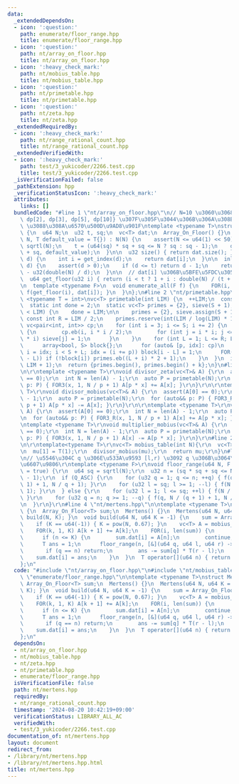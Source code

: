 ```yaml
---
data:
  _extendedDependsOn:
  - icon: ':question:'
    path: enumerate/floor_range.hpp
    title: enumerate/floor_range.hpp
  - icon: ':question:'
    path: nt/array_on_floor.hpp
    title: nt/array_on_floor.hpp
  - icon: ':heavy_check_mark:'
    path: nt/mobius_table.hpp
    title: nt/mobius_table.hpp
  - icon: ':question:'
    path: nt/primetable.hpp
    title: nt/primetable.hpp
  - icon: ':question:'
    path: nt/zeta.hpp
    title: nt/zeta.hpp
  _extendedRequiredBy:
  - icon: ':heavy_check_mark:'
    path: nt/range_rational_count.hpp
    title: nt/range_rational_count.hpp
  _extendedVerifiedWith:
  - icon: ':heavy_check_mark:'
    path: test/3_yukicoder/2266.test.cpp
    title: test/3_yukicoder/2266.test.cpp
  _isVerificationFailed: false
  _pathExtension: hpp
  _verificationStatusIcon: ':heavy_check_mark:'
  attributes:
    links: []
  bundledCode: "#line 1 \"nt/array_on_floor.hpp\"\n// N=10 \u3060\u3068 dat = {dp[1],\
    \ dp[2], dp[3], dp[5], dp[10]} \u307F\u305F\u3044\u306B\u306A\u308B\n// hashmap\
    \ \u3088\u308A\u6570\u500D\u9AD8\u901F\ntemplate <typename T>\nstruct Array_On_Floor\
    \ {\n  u64 N;\n  u32 t, sq;\n  vc<T> dat;\n  Array_On_Floor() {}\n  Array_On_Floor(u64\
    \ N, T default_value = T{}) : N(N) {\n    assert(N <= u64(1) << 50);\n    sq =\
    \ sqrtl(N);\n    t = (u64(sq) * sq + sq <= N ? sq : sq - 1);\n    dat.resize(t\
    \ + sq, default_value);\n  }\n\n  u32 size() { return dat.size(); }\n\n  T& operator[](u64\
    \ d) {\n    int i = get_index(d);\n    return dat[i];\n  }\n\n  inline u32 get_index(u64\
    \ d) {\n    assert(d > 0);\n    if (d <= t) return d - 1;\n    return dat.size()\
    \ - u32(double(N) / d);\n  }\n\n  // dat[i] \u306B\u5BFE\u5FDC\u3059\u308B floor\n\
    \  u64 get_floor(u32 i) { return (i < t ? 1 + i : double(N) / (t + sq - i)); }\n\
    \n  template <typename F>\n  void enumerate_all(F f) {\n    FOR(i, len(dat)) {\
    \ f(get_floor(i), dat[i]); }\n  }\n};\n#line 2 \"nt/primetable.hpp\"\n\ntemplate\
    \ <typename T = int>\nvc<T> primetable(int LIM) {\n  ++LIM;\n  const int S = 32768;\n\
    \  static int done = 2;\n  static vc<T> primes = {2}, sieve(S + 1);\n\n  if (done\
    \ < LIM) {\n    done = LIM;\n\n    primes = {2}, sieve.assign(S + 1, 0);\n   \
    \ const int R = LIM / 2;\n    primes.reserve(int(LIM / log(LIM) * 1.1));\n   \
    \ vc<pair<int, int>> cp;\n    for (int i = 3; i <= S; i += 2) {\n      if (!sieve[i])\
    \ {\n        cp.eb(i, i * i / 2);\n        for (int j = i * i; j <= S; j += 2\
    \ * i) sieve[j] = 1;\n      }\n    }\n    for (int L = 1; L <= R; L += S) {\n\
    \      array<bool, S> block{};\n      for (auto& [p, idx]: cp)\n        for (int\
    \ i = idx; i < S + L; idx = (i += p)) block[i - L] = 1;\n      FOR(i, min(S, R\
    \ - L)) if (!block[i]) primes.eb((L + i) * 2 + 1);\n    }\n  }\n  int k = LB(primes,\
    \ LIM + 1);\n  return {primes.begin(), primes.begin() + k};\n}\n#line 3 \"nt/zeta.hpp\"\
    \n\r\ntemplate <typename T>\r\nvoid divisor_zeta(vc<T>& A) {\r\n  assert(A[0]\
    \ == 0);\r\n  int N = len(A) - 1;\r\n  auto P = primetable(N);\r\n  for (auto&&\
    \ p: P) { FOR3(x, 1, N / p + 1) A[p * x] += A[x]; }\r\n}\r\n\r\ntemplate <typename\
    \ T>\r\nvoid divisor_mobius(vc<T>& A) {\r\n  assert(A[0] == 0);\r\n  int N = len(A)\
    \ - 1;\r\n  auto P = primetable(N);\r\n  for (auto&& p: P) { FOR3_R(x, 1, N /\
    \ p + 1) A[p * x] -= A[x]; }\r\n}\r\n\r\ntemplate <typename T>\r\nvoid multiplier_zeta(vc<T>&\
    \ A) {\r\n  assert(A[0] == 0);\r\n  int N = len(A) - 1;\r\n  auto P = primetable(N);\r\
    \n  for (auto&& p: P) { FOR3_R(x, 1, N / p + 1) A[x] += A[p * x]; }\r\n}\r\n\r\
    \ntemplate <typename T>\r\nvoid multiplier_mobius(vc<T>& A) {\r\n  assert(A[0]\
    \ == 0);\r\n  int N = len(A) - 1;\r\n  auto P = primetable(N);\r\n  for (auto&&\
    \ p: P) { FOR3(x, 1, N / p + 1) A[x] -= A[p * x]; }\r\n}\r\n#line 2 \"nt/mobius_table.hpp\"\
    \n\r\ntemplate<typename T>\r\nvc<T> mobius_table(int N){\r\n  vc<T> mu(N + 1);\r\
    \n  mu[1] = T(1);\r\n  divisor_mobius(mu);\r\n  return mu;\r\n}\n#line 1 \"enumerate/floor_range.hpp\"\
    \n// \u5546\u304C q \u306E\u533A\u9593 [l,r) \u3092 q \u306B\u3064\u3044\u3066\
    \u6607\u9806\r\ntemplate <typename F>\r\nvoid floor_range(u64 N, F f, bool Q_ASC\
    \ = true) {\r\n  u64 sq = sqrtl(N);\r\n  u32 n = (sq * sq + sq <= N ? sq : sq\
    \ - 1);\r\n  if (Q_ASC) {\r\n    for (u32 q = 1; q <= n; ++q) { f(q, N / (q +\
    \ 1) + 1, N / q + 1); }\r\n    for (u32 l = sq; l >= 1; --l) { f(N / l, l, l +\
    \ 1); }\r\n  } else {\r\n    for (u32 l = 1; l <= sq; ++l) { f(N / l, l, l + 1);\
    \ }\r\n    for (u32 q = n; q >= 1; --q) { f(q, N / (q + 1) + 1, N / q + 1); }\r\
    \n  }\r\n}\r\n#line 4 \"nt/mertens.hpp\"\n\ntemplate <typename T>\nstruct Mertens\
    \ {\n  Array_On_Floor<T> sum;\n  Mertens() {}\n  Mertens(u64 N, u64 K = -1) {\
    \ build(N, K); }\n  void build(u64 N, u64 K = -1) {\n    sum = Array_On_Floor<T>(N);\n\
    \    if (K == u64(-1)) { K = pow(N, 0.67); }\n    vc<T> A = mobius_table<T>(K);\n\
    \    FOR(k, 1, K) A[k + 1] += A[k];\n    FOR(i, len(sum)) {\n      u64 n = sum.get_floor(i);\n\
    \      if (n <= K) {\n        sum.dat[i] = A[n];\n        continue;\n      }\n\
    \      T ans = 1;\n      floor_range(n, [&](u64 q, u64 l, u64 r) -> void {\n \
    \       if (q == n) return;\n        ans -= sum[q] * T(r - l);\n      });\n  \
    \    sum.dat[i] = ans;\n    }\n  }\n  T operator[](u64 n) { return sum[n]; }\n\
    };\n"
  code: "#include \"nt/array_on_floor.hpp\"\n#include \"nt/mobius_table.hpp\"\n#include\
    \ \"enumerate/floor_range.hpp\"\n\ntemplate <typename T>\nstruct Mertens {\n \
    \ Array_On_Floor<T> sum;\n  Mertens() {}\n  Mertens(u64 N, u64 K = -1) { build(N,\
    \ K); }\n  void build(u64 N, u64 K = -1) {\n    sum = Array_On_Floor<T>(N);\n\
    \    if (K == u64(-1)) { K = pow(N, 0.67); }\n    vc<T> A = mobius_table<T>(K);\n\
    \    FOR(k, 1, K) A[k + 1] += A[k];\n    FOR(i, len(sum)) {\n      u64 n = sum.get_floor(i);\n\
    \      if (n <= K) {\n        sum.dat[i] = A[n];\n        continue;\n      }\n\
    \      T ans = 1;\n      floor_range(n, [&](u64 q, u64 l, u64 r) -> void {\n \
    \       if (q == n) return;\n        ans -= sum[q] * T(r - l);\n      });\n  \
    \    sum.dat[i] = ans;\n    }\n  }\n  T operator[](u64 n) { return sum[n]; }\n\
    };\n"
  dependsOn:
  - nt/array_on_floor.hpp
  - nt/mobius_table.hpp
  - nt/zeta.hpp
  - nt/primetable.hpp
  - enumerate/floor_range.hpp
  isVerificationFile: false
  path: nt/mertens.hpp
  requiredBy:
  - nt/range_rational_count.hpp
  timestamp: '2024-08-20 10:42:19+09:00'
  verificationStatus: LIBRARY_ALL_AC
  verifiedWith:
  - test/3_yukicoder/2266.test.cpp
documentation_of: nt/mertens.hpp
layout: document
redirect_from:
- /library/nt/mertens.hpp
- /library/nt/mertens.hpp.html
title: nt/mertens.hpp
---
```

